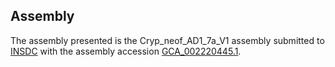 

Assembly
--------

The assembly presented is the Cryp\_neof\_AD1\_7a\_V1 assembly submitted
to [INSDC](http://www.insdc.org) with the assembly accession
[GCA\_002220445.1](http://www.ebi.ac.uk/ena/data/view/GCA_002220445.1).
